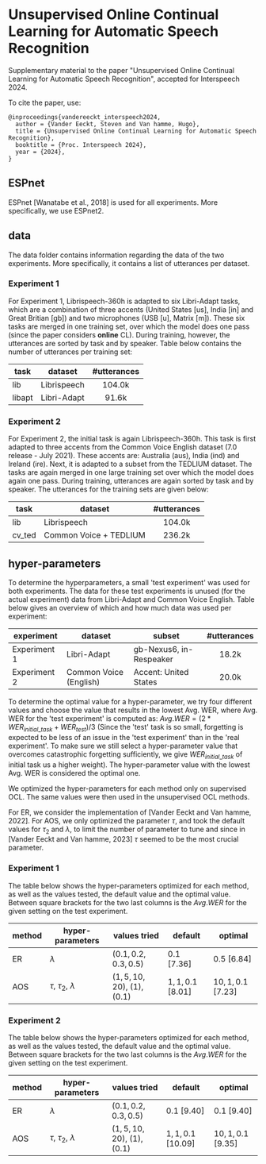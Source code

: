 # Unsupervised Online Continual Learning for Automatic Speech Recognition
Supplementary material to the paper "Unsupervised Online Continual Learning for Automatic Speech Recognition", accepted for Interspeech 2024. 

To cite the paper, use:
```
@inproceedings{vandereeckt_interspeech2024,
  author = {Vander Eeckt, Steven and Van hamme, Hugo},  
  title = {Unsupervised Online Continual Learning for Automatic Speech Recognition},
  booktitle = {Proc. Interspeech 2024},
  year = {2024},  
}
```

## ESPnet

ESPnet [Wanatabe et al., 2018] is used for all experiments. More specifically, we use ESPnet2.

## data

The data folder contains information regarding the data of the two experiments. More specifically, it contains a list of utterances per dataset. 

### Experiment 1

For Experiment 1, Librispeech-360h is adapted to six Libri-Adapt tasks, which are a combination of three accents (United States [us], India [in] and Great Britian [gb]) and two microphones (USB [u], Matrix [m]). These six tasks are merged in one training set, over which the model does one pass (since the paper considers **online** CL). During training, however, the utterances are sorted by task and by speaker. Table below contains the number of utterances per training set:

task  | dataset | #utterances 
------------- | ------------- | :-------------: 
lib | Librispeech | 104.0k
libapt | Libri-Adapt | 91.6k

### Experiment 2

For Experiment 2, the initial task is again Librispeech-360h. This task is first adapted to three accents from the Common Voice English dataset (7.0 release - July 2021). These accents are: Australia (aus), India (ind) and Ireland (ire). Next, it is adapted to a subset from the TEDLIUM dataset. The tasks are again merged in one large training set over which the model does again one pass. During training, utterances are again sorted by task and by speaker. The utterances for the training sets are given below:

task  | dataset | #utterances 
------------- | ------------- | :-------------: 
lib | Librispeech | 104.0k
cv_ted | Common Voice + TEDLIUM | 236.2k

## hyper-parameters

To determine the hyperparameters, a small 'test experiment' was used for both experiments. The data for these test experiments is unused (for the actual experiment) data from Libri-Adapt and Common Voice English. Table below gives an overview of which and how much data was used per experiment: 

experiment  | dataset  | subset  | #utterances 
------------- | ------------- | ------------- | :-------------: 
Experiment 1 | Libri-Adapt | gb-Nexus6, in-Respeaker |  18.2k
Experiment 2 | Common Voice (English) | Accent: United States | 20.0k

To determine the optimal value for a hyper-parameter, we try four different values and choose the value that results in the lowest Avg. WER, where Avg. WER for the 'test experiment' is computed as: $Avg.WER=(2*WER_{initial\_task}+WER_{test})/3$ (Since the 'test' task is so small, forgetting is expected to be less of an issue in the 'test experiment' than in the 'real experiment'. To make sure we still select a hyper-parameter value that overcomes catastrophic forgetting sufficiently, we give $WER_{initial\_task}$ of initial task us a higher weight).  The hyper-parameter value with the lowest Avg. WER is considered the optimal one.

We optimized the hyper-parameters for each method only on supervised OCL. The same values were then used in the unsupervised OCL methods. 

For ER, we consider the implementation of [Vander Eeckt and Van hamme, 2022]. For AOS, we only optimized the parameter $\tau$, and took the default values for $\tau_2$ and $\lambda$, to limit the number of parameter to tune and since in [Vander Eeckt and Van hamme, 2023] $\tau$ seemed to be the most crucial parameter. 

### Experiment 1

The table below shows the hyper-parameters optimized for each method, as well as the values tested, the default value and the optimal value. Between square brackets for the two last columns is the $Avg.WER$ for the given setting on the test experiment. 

method  | hyper-parameters | values tried | default | optimal
------------- | ------------- | ------------- | ------------- | ------------- 
ER | $\lambda$ | $(0.1, 0.2, 0.3, 0.5)$ | $0.1$ $[7.36]$ | $0.5$ $[6.84]$
AOS | $\tau$, $\tau_2$, $\lambda$ | $(1, 5, 10, 20)$, $(1)$, $(0.1)$ | $1, 1, 0.1$ $[8.01]$ | $10, 1, 0.1$ $[7.23]$

### Experiment 2

The table below shows the hyper-parameters optimized for each method, as well as the values tested, the default value and the optimal value. Between square brackets for the two last columns is the $Avg.WER$ for the given setting on the test experiment. 

method  | hyper-parameters | values tried | default | optimal
------------- | ------------- | ------------- | ------------- | ------------- 
ER | $\lambda$ | $(0.1, 0.2, 0.3, 0.5)$ | $0.1$ $[9.40]$ | $0.1$ $[9.40]$
AOS | $\tau$, $\tau_2$, $\lambda$ | $(1, 5, 10, 20)$, $(1)$, $(0.1)$ | $1, 1, 0.1$ $[10.09]$ | $10, 1, 0.1$ $[9.35]$








